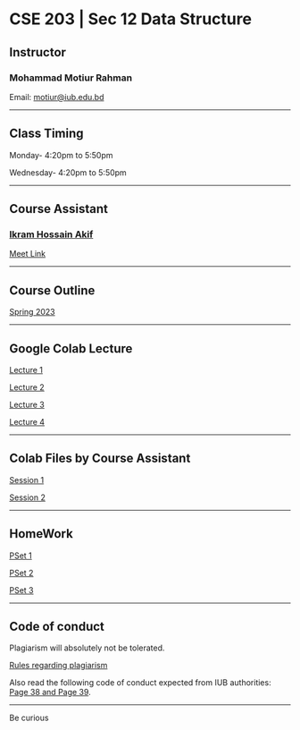# CSE 203 | Sec 12 Data Structure

## Instructor
### Mohammad Motiur Rahman
Email: motiur@iub.edu.bd

* * *

## Class Timing

Monday- 4:20pm to 5:50pm

Wednesday- 4:20pm to 5:50pm

* * *

## Course Assistant
### [Ikram Hossain Akif](mailto:2130734@iub.edu.bd)
[Meet Link](meet.google.com/oct-ptzn-qbj) 

* * *

## Course Outline

[Spring 2023](https://drive.google.com/file/d/1z54mqMOghtS7a8FLOoKlwdsRTY9zzTQS/view?usp=sharing)

* * *

## Google Colab Lecture 

[Lecture 1](https://colab.research.google.com/drive/16u2FJlFIHA-PnizMfVaMIs9kgN2iyOwf?usp=sharing)

[Lecture 2](https://colab.research.google.com/drive/1LkM8C177yFEQcau9R_ZPWS1anK5ZoorI?usp=sharing)

[Lecture 3](https://colab.research.google.com/drive/1S--h9Fyc2Xd_sGxoJQdGXMya0ob-Woy-?usp=sharing)

[Lecture 4](https://colab.research.google.com/drive/1u_6mEFvgRJ9BeVCoVZZ62kLOu3BmQq0D?usp=sharing)

* * * 

## Colab Files by Course Assistant

[Session 1](https://colab.research.google.com/drive/17IMYoDryS2E8UHSiFWzX69ECWR3_CNzT?usp=sharing)

[Session 2](https://colab.research.google.com/drive/17IMYoDryS2E8UHSiFWzX69ECWR3_CNzT?usp=sharing)

* * *
## HomeWork

[PSet 1](https://drive.google.com/file/d/1V3JRlkX6HqPavuW0QIplfgzvcSbQ94DH/view?usp=sharing)

[PSet 2](https://drive.google.com/file/d/1V3sWECeHWl4mXxv9FdYr4fBVejZGu2M5/view?usp=sharing)

[PSet 3](https://colab.research.google.com/drive/1Ah8XmS4YYeKAEfWthp86a0KQceZ2uXAb?usp=sharing)

* * * 
## Code of conduct

Plagiarism will absolutely not be tolerated.

[Rules regarding plagiarism](https://www.plagiarism.org/article/what-is-plagiarism)

Also read the following code of conduct expected from IUB authorities: [Page 38 and Page 39](http://www.iub.edu.bd/files/Greenbook,sp19.f.pdf).

* * *   

Be curious
